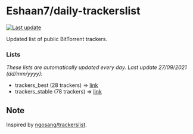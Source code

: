 
# Eshaan7/daily-trackerslist 

[![Last update](https://img.shields.io/badge/Last%20update-27/09/2021-blue.svg)](#)

Updated list of public BitTorrent trackers.

### Lists
*These lists are automatically updated every day. Last update 27/09/2021 (_dd/mm/yyyy_):*

* trackers_best (28 trackers) => [link](https://raw.githubusercontent.com/eshaan7/daily-trackerslist/master/trackers_best.txt)
* trackers_stable (78 trackers) => [link](https://raw.githubusercontent.com/eshaan7/daily-trackerslist/master/trackers_stable.txt)

## Note

Inspired by [ngosang/trackerslist](https://github.com/ngosang/trackerslist).
